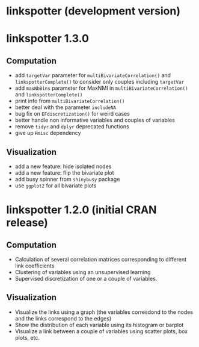 # linkspotter (development version)

# linkspotter 1.3.0

## Computation

* add `targetVar` parameter for `multiBivariateCorrelation()` and `linkspotterComplete()` to consider only couples including `targetVar`
* add `maxNbBins` parameter for MaxNMI in `multiBivariateCorrelation()` and `linkspotterComplete()`
* print info from `multiBivariateCorrelation()`
* better deal with the parameter `includeNA`
* bug fix on `EFdiscretization()` for weird cases
* better handle non informative variables and couples of variables
* remove `tidyr` and `dplyr` deprecated functions
* give up `Hmisc` dependency

## Visualization

* add a new feature: hide isolated nodes
* add a new feature: flip the bivariate plot
* add busy spinner from `shinybusy` package
* use `ggplot2` for all bivariate plots

# linkspotter 1.2.0 (initial CRAN release)

## Computation

* Calculation of several correlation matrices corresponding to different link coefficients
* Clustering of variables using an unsupervised learning
* Supervised discretization of one or a couple of variables.

## Visualization

* Visualize the links using a graph (the variables corresdond to the nodes and the links correspond to the edges)
* Show the distribution of each variable using its histogram or barplot
* Visualize a link between a couple of variables using scatter plots, box plots, etc.

